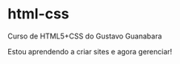 # html-css
 Curso de HTML5+CSS do Gustavo Guanabara

 Estou aprendendo a criar sites e agora gerenciar!
 
